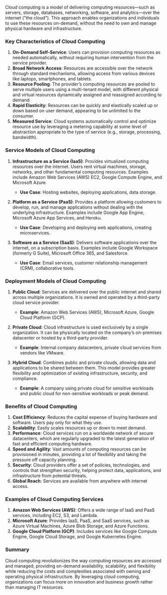 Cloud computing is a model of delivering computing resources—such as servers, storage, databases, networking, software, and analytics—over the internet ("the cloud"). This approach enables organizations and individuals to use these resources on-demand, without the need to own and manage physical hardware and infrastructure.

### Key Characteristics of Cloud Computing

1. **On-Demand Self-Service**: Users can provision computing resources as needed automatically, without requiring human intervention from the service provider.
2. **Broad Network Access**: Resources are accessible over the network through standard mechanisms, allowing access from various devices like laptops, smartphones, and tablets.
3. **Resource Pooling**: The provider’s computing resources are pooled to serve multiple users using a multi-tenant model, with different physical and virtual resources dynamically assigned and reassigned according to demand.
4. **Rapid Elasticity**: Resources can be quickly and elastically scaled up or down based on user demand, appearing to be unlimited to the consumer.
5. **Measured Service**: Cloud systems automatically control and optimize resource use by leveraging a metering capability at some level of abstraction appropriate to the type of service (e.g., storage, processing, bandwidth).

### Service Models of Cloud Computing

1. **Infrastructure as a Service (IaaS)**: Provides virtualized computing resources over the internet. Users rent virtual machines, storage, networks, and other fundamental computing resources. Examples include Amazon Web Services (AWS) EC2, Google Compute Engine, and Microsoft Azure.
   - **Use Case**: Hosting websites, deploying applications, data storage.

2. **Platform as a Service (PaaS)**: Provides a platform allowing customers to develop, run, and manage applications without dealing with the underlying infrastructure. Examples include Google App Engine, Microsoft Azure App Services, and Heroku.
   - **Use Case**: Developing and deploying web applications, creating microservices.

3. **Software as a Service (SaaS)**: Delivers software applications over the internet, on a subscription basis. Examples include Google Workspace (formerly G Suite), Microsoft Office 365, and Salesforce.
   - **Use Case**: Email services, customer relationship management (CRM), collaborative tools.

### Deployment Models of Cloud Computing

1. **Public Cloud**: Services are delivered over the public internet and shared across multiple organizations. It is owned and operated by a third-party cloud service provider.
   - **Example**: Amazon Web Services (AWS), Microsoft Azure, Google Cloud Platform (GCP).

2. **Private Cloud**: Cloud infrastructure is used exclusively by a single organization. It can be physically located on the company’s on-premises datacenter or hosted by a third-party provider.
   - **Example**: Internal company datacenters, private cloud services from vendors like VMware.

3. **Hybrid Cloud**: Combines public and private clouds, allowing data and applications to be shared between them. This model provides greater flexibility and optimization of existing infrastructure, security, and compliance.
   - **Example**: A company using private cloud for sensitive workloads and public cloud for non-sensitive workloads or peak demand.

### Benefits of Cloud Computing

1. **Cost Efficiency**: Reduces the capital expense of buying hardware and software. Users pay only for what they use.
2. **Scalability**: Easily scales resources up or down to meet demand.
3. **Performance**: Cloud services run on a worldwide network of secure datacenters, which are regularly upgraded to the latest generation of fast and efficient computing hardware.
4. **Speed and Agility**: Vast amounts of computing resources can be provisioned in minutes, providing a lot of flexibility and taking the pressure off capacity planning.
5. **Security**: Cloud providers offer a set of policies, technologies, and controls that strengthen security, helping protect data, applications, and infrastructure from potential threats.
6. **Global Reach**: Services are available from anywhere with internet access.

### Examples of Cloud Computing Services

1. **Amazon Web Services (AWS)**: Offers a wide range of IaaS and PaaS services, including EC2, S3, and Lambda.
2. **Microsoft Azure**: Provides IaaS, PaaS, and SaaS services, such as Azure Virtual Machines, Azure Blob Storage, and Azure Functions.
3. **Google Cloud Platform (GCP)**: Includes services like Google Compute Engine, Google Cloud Storage, and Google Kubernetes Engine.

### Summary

Cloud computing revolutionizes the way computing resources are accessed and managed, providing on-demand availability, scalability, and flexibility while reducing the costs and complexities associated with owning and operating physical infrastructure. By leveraging cloud computing, organizations can focus more on innovation and business growth rather than managing IT resources.